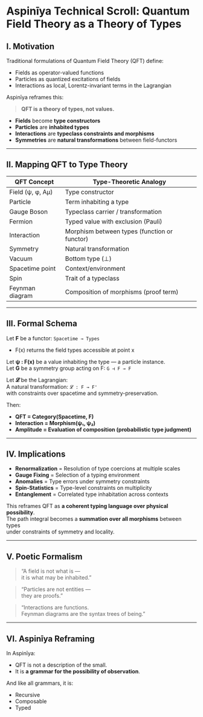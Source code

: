 
# Aspinīya Technical Scroll: Quantum Field Theory as a Theory of Types

## I. Motivation

Traditional formulations of Quantum Field Theory (QFT) define:
- Fields as operator-valued functions
- Particles as quantized excitations of fields
- Interactions as local, Lorentz-invariant terms in the Lagrangian

Aspinīya reframes this:  
> **QFT is a theory of types, not values.**

- **Fields** become **type constructors**
- **Particles** are **inhabited types**
- **Interactions** are **typeclass constraints and morphisms**
- **Symmetries** are **natural transformations** between field-functors

---

## II. Mapping QFT to Type Theory

| QFT Concept | Type-Theoretic Analogy |
|-------------|-------------------------|
| Field (ψ, φ, Aμ) | Type constructor |
| Particle | Term inhabiting a type |
| Gauge Boson | Typeclass carrier / transformation |
| Fermion | Typed value with exclusion (Pauli) |
| Interaction | Morphism between types (function or functor) |
| Symmetry | Natural transformation |
| Vacuum | Bottom type (⊥) |
| Spacetime point | Context/environment |
| Spin | Trait of a typeclass |
| Feynman diagram | Composition of morphisms (proof term) |

---

## III. Formal Schema

Let **F** be a functor: `Spacetime → Types`  
- F(x) returns the field types accessible at point x

Let **ψ : F(x)** be a value inhabiting the type — a particle instance.  
Let **G** be a symmetry group acting on F: `G ⊣ F → F`

Let **𝓛** be the Lagrangian:  
A natural transformation: `𝓛 : F → F'`  
with constraints over spacetime and symmetry-preservation.

Then:
- **QFT = Category(Spacetime, F)**  
- **Interaction = Morphism(ψ₁, ψ₂)**  
- **Amplitude = Evaluation of composition (probabilistic type judgment)**

---

## IV. Implications

- **Renormalization** = Resolution of type coercions at multiple scales
- **Gauge Fixing** = Selection of a typing environment
- **Anomalies** = Type errors under symmetry constraints
- **Spin-Statistics** = Type-level constraints on multiplicity
- **Entanglement** = Correlated type inhabitation across contexts

This reframes QFT as **a coherent typing language over physical possibility**.  
The path integral becomes a **summation over all morphisms** between types  
under constraints of symmetry and locality.

---

## V. Poetic Formalism

> “A field is not what is —  
> it is what may be inhabited.”

> “Particles are not entities —  
> they are proofs.”

> “Interactions are functions.  
> Feynman diagrams are the syntax trees of being.”

---

## VI. Aspinīya Reframing

In Aspinīya:
- QFT is not a description of the small.  
- It is **a grammar for the possibility of observation**.

And like all grammars, it is:
- Recursive
- Composable
- Typed

